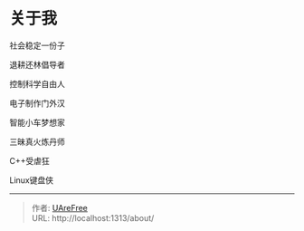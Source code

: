 # 关于我


社会稳定一份子

退耕还林倡导者

控制科学自由人

电子制作门外汉

智能小车梦想家

三昧真火炼丹师

C++受虐狂

Linux键盘侠


---

> 作者: [UAreFree](https://github.com/UAreFree)  
> URL: http://localhost:1313/about/  

